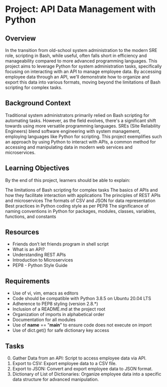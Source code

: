 # Project: API Data Management with Python

## Overview
In the transition from old-school system administration to the modern SRE role, scripting in Bash, while useful, often falls short in efficiency and manageability compared to more advanced programming languages. This project aims to leverage Python for system administration tasks, specifically focusing on interacting with an API to manage employee data. By accessing employee data through an API, we'll demonstrate how to organize and export this data into various formats, moving beyond the limitations of Bash scripting for complex tasks.

## Background Context
Traditional system administrators primarily relied on Bash scripting for automating tasks. However, as the field evolves, there's a significant shift towards using more versatile programming languages. SREs (Site Reliability Engineers) blend software engineering with system management, employing languages like Python for scripting. This project exemplifies such an approach by using Python to interact with APIs, a common method for accessing and manipulating data in modern web services and microservices.

## Learning Objectives
By the end of this project, learners should be able to explain:

The limitations of Bash scripting for complex tasks
The basics of APIs and how they facilitate interaction with applications
The principles of REST APIs and microservices
The formats of CSV and JSON for data representation
Best practices in Python coding style as per PEP8
The significance of naming conventions in Python for packages, modules, classes, variables, functions, and constants

## Resources
- Friends don’t let friends program in shell script
- What is an API?
- Understanding REST APIs
- Introduction to Microservices
- PEP8 - Python Style Guide

## Requirements
- Use of vi, vim, emacs as editors
- Code should be compatible with Python 3.8.5 on Ubuntu 20.04 LTS
- Adherence to PEP8 styling (version 2.8.*)
- Inclusion of a README.md at the project root
- Organization of imports in alphabetical order
- Documentation for all modules
- Use of __name__ == "__main__" to ensure code does not execute on import
- Use of dict.get() for safe dictionary key access

## Tasks
0. Gather Data from an API: Script to access employee data via API.
1. Export to CSV: Export employee data to a CSV file.
2. Export to JSON: Convert and export employee data to JSON format.
3. Dictionary of List of Dictionaries: Organize employee data into a specific data structure for advanced manipulation.
